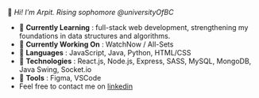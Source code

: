 👋 _Hi! I’m Arpit. Rising sophomore @universityOfBC_

* 🌱 __Currently Learning__ : full-stack web development, strengthening my foundations in data structures and algorithms.
* 🔭 __Currently Working On__ : WatchNow / All-Sets
* 🚀 __Languages__ : JavaScript, Java, Python, HTML/CSS
* 💾 __Technologies__ : React.js, Node.js, Express, SASS, MySQL, MongoDB, Java Swing, Socket.io
* 🔨 __Tools__ : Figma, VSCode
* Feel free to contact me on [linkedin](https://www.linkedin.com/in/krarpit/ "Linkedin")



